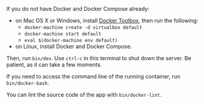 If you do not have Docker and Docker Compose already:

* on Mac OS X or Windows, install [Docker Toolbox](https://www.docker.com/docker-toolbox), then run
  the following:
  * `docker-machine create -d virtualbox default`
  * `docker-machine start default`
  * `eval $(docker-machine env default)`
* on Linux, install Docker and Docker Compose.

Then, run `bin/dev`. Use `ctrl-c` in this terminal to shut down the server. Be patient, as it
can take a few moments.

If you need to access the command line of the running container, run `bin/docker-bash`.

You can lint the source code of the app with `bin/docker-lint`.
